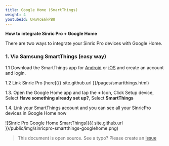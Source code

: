 ```yaml
---
title: Google Home (SmartThings)
weight: 4
youtubeId: UHuVoE6kPB8
---
```


**How to integrate Sinric Pro + Google Home**

There are two ways to integrate your Sinric Pro devices with Google Home.

### 1. Via Samsung SmartThings (easy way)

1.1 Download the SmartThings app for [Android](https://play.google.com/store/apps/details?id=com.smartthings.android&hl=en) or [iOS](https://itunes.apple.com/us/app/smartthings-mobile/id590800740?mt=8) and create an account and login.

1.2 Link Sinric Pro [here]({{ site.github.url }}/pages/smartthings.html)

1.3. Open the Google Home app and tap the **+** Icon, Click Setup device, Select **Have something already set up?**, Select **SmartThings**

1.4. Link your SmartThings account and you can see all your SinricPro devices in Google Home now


![Sinric Pro Google Home SmartThings]({{ site.github.url }}/public/img/sinricpro-smartthings-googlehome.png)
> This document is open source. See a typo? Please create an [issue](https://github.com/sinricpro/help-docs)